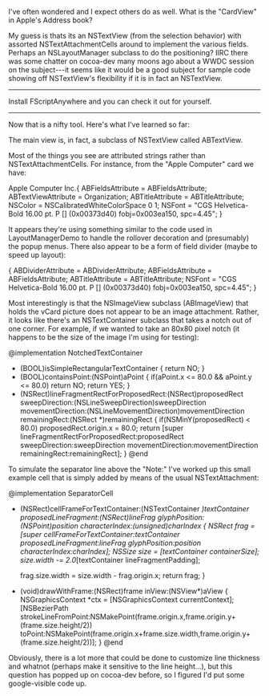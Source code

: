 I've often wondered and I expect others do as well. What is the "CardView" in Apple's Address book?

My guess is thats its an NSTextView (from the selection behavior) with assorted NSTextAttachmentCells around to implement the various fields. Perhaps an NSLayoutManager subclass to do the positioning? IIRC there was some chatter on cocoa-dev many moons ago about a WWDC session on the subject---it seems like it would be a good subject for sample code showing off NSTextView's flexibility if it is in fact an NSTextView.

----

Install FScriptAnywhere and you can check it out for yourself.

----

Now that is a nifty tool. Here's what I've learned so far:

The main view is, in fact, a subclass of NSTextView called ABTextView.

Most of the things you see are attributed strings rather than NSTextAttachmentCells. For instance, from the "Apple Computer" card we have:

    
Apple Computer Inc.{
    ABFieldsAttribute = ABFieldsAttribute; 
    ABTextViewAttribute = Organization; 
    ABTitleAttribute = ABTitleAttribute; 
    NSColor = NSCalibratedWhiteColorSpace 0 1; 
    NSFont = "CGS Helvetica-Bold 16.00 pt. P [] (0x00373d40) fobj=0x003ea150, spc=4.45"; 
}


It appears they're using something similar to the code used in LayoutManagerDemo to handle the rollover decoration and (presumably) the popup menus. There also appear to be a form of field divider (maybe to speed up layout):

    
{
    ABDividerAttribute = ABDividerAttribute; 
    ABFieldsAttribute = ABFieldsAttribute; 
    ABTitleAttribute = ABTitleAttribute; 
    NSFont = "CGS Helvetica-Bold 16.00 pt. P [] (0x00373d40) fobj=0x003ea150, spc=4.45"; 
}


Most interestingly is that the NSImageView subclass (ABImageView) that holds the vCard picture does not appear to be an image attachment. Rather, it looks like there's an NSTextContainer subclass that takes a notch out of one corner. For example, if we wanted to take an 80x80 pixel notch (it happens to be the size of the image I'm using for testing):

    
@implementation NotchedTextContainer
- (BOOL)isSimpleRectangularTextContainer { return NO; }
- (BOOL)containsPoint:(NSPoint)aPoint {
	if(aPoint.x <= 80.0 && aPoint.y <= 80.0)
		return NO;
	return YES;
}
- (NSRect)lineFragmentRectForProposedRect:(NSRect)proposedRect 
						   sweepDirection:(NSLineSweepDirection)sweepDirection 
						movementDirection:(NSLineMovementDirection)movementDirection 
							remainingRect:(NSRect *)remainingRect {
	if(NSMinY(proposedRect) < 80.0)
		proposedRect.origin.x = 80.0;
	return [super lineFragmentRectForProposedRect:proposedRect
								sweepDirection:sweepDirection
							 movementDirection:movementDirection
								 remainingRect:remainingRect];
}
@end


To simulate the separator line above the "Note:" I've worked up this small example cell that is simply added by means of the usual NSTextAttachment:

    
@implementation SeparatorCell
- (NSRect)cellFrameForTextContainer:(NSTextContainer *)textContainer 
			   proposedLineFragment:(NSRect)lineFrag 
					  glyphPosition:(NSPoint)position 
					 characterIndex:(unsigned)charIndex {
	NSRect frag = [super cellFrameForTextContainer:textContainer
							  proposedLineFragment:lineFrag
									 glyphPosition:position
									characterIndex:charIndex];
	NSSize size = [textContainer containerSize];
	size.width -= 2.0*[textContainer lineFragmentPadding];
	
	frag.size.width = size.width - frag.origin.x;
	return frag;
}
- (void)drawWithFrame:(NSRect)frame
			   inView:(NSView*)aView {
	NSGraphicsContext *ctx = [NSGraphicsContext currentContext];
	[NSBezierPath strokeLineFromPoint:NSMakePoint(frame.origin.x,frame.origin.y+(frame.size.height/2))
							  toPoint:NSMakePoint(frame.origin.x+frame.size.width,frame.origin.y+(frame.size.height/2))];
}
@end


Obviously, there is a lot more that could be done to customize line thickness and whatnot (perhaps make it sensitive to the line height...), but this question has popped up on cocoa-dev before, so I figured I'd put some google-visible code up.
